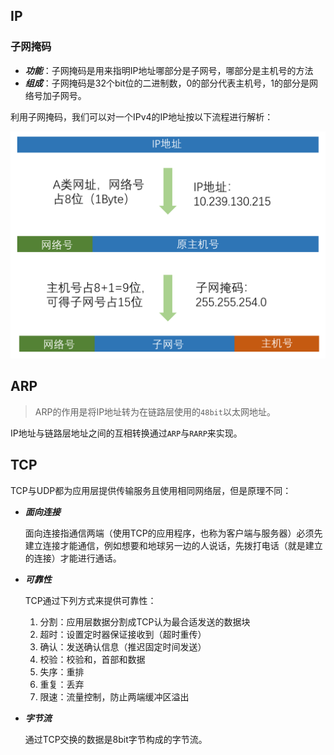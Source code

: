 ## IP

### 子网掩码

* ***功能***：子网掩码是用来指明IP地址哪部分是子网号，哪部分是主机号的方法
* ***组成***：子网掩码是32个bit位的二进制数，0的部分代表主机号，1的部分是网络号加子网号。

利用子网掩码，我们可以对一个IPv4的IP地址按以下流程进行解析：

<img src="https://raw.githubusercontent.com/huibazdy/TyporaPicture/main/202209271629327.png" alt="image-20220927162937245" style="zoom: 50%;" />



## ARP

> ARP的作用是将IP地址转为在链路层使用的`48bit`以太网地址。

IP地址与链路层地址之间的互相转换通过`ARP`与`RARP`来实现。



## TCP

TCP与UDP都为应用层提供传输服务且使用相同网络层，但是原理不同：

* ***面向连接***

    面向连接指通信两端（使用TCP的应用程序，也称为客户端与服务器）必须先建立连接才能通信，例如想要和地球另一边的人说话，先拨打电话（就是建立的连接）才能进行通话。

* ***可靠性***

    TCP通过下列方式来提供可靠性：

    1. 分割：应用层数据分割成TCP认为最合适发送的数据块
    2. 超时：设置定时器保证接收到（超时重传）
    3. 确认：发送确认信息（推迟固定时间发送）
    4. 校验：校验和，首部和数据
    5. 失序：重排
    6. 重复：丢弃
    7. 限速：流量控制，防止两端缓冲区溢出

* ***字节流***

    通过TCP交换的数据是8bit字节构成的字节流。